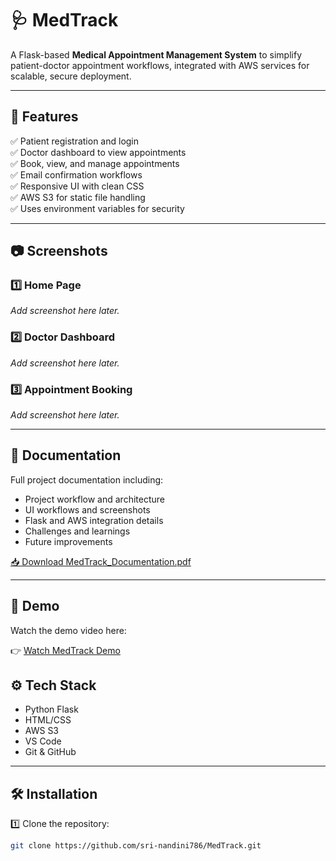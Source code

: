 # 🩺 MedTrack

A Flask-based **Medical Appointment Management System** to simplify patient-doctor appointment workflows, integrated with AWS services for scalable, secure deployment.

---

## 🚀 Features

✅ Patient registration and login  
✅ Doctor dashboard to view appointments  
✅ Book, view, and manage appointments  
✅ Email confirmation workflows  
✅ Responsive UI with clean CSS  
✅ AWS S3 for static file handling  
✅ Uses environment variables for security

---

## 📷 Screenshots

### 1️⃣ Home Page
_Add screenshot here later._

### 2️⃣ Doctor Dashboard
_Add screenshot here later._

### 3️⃣ Appointment Booking
_Add screenshot here later._

---

## 📄 Documentation

Full project documentation including:
- Project workflow and architecture
- UI workflows and screenshots
- Flask and AWS integration details
- Challenges and learnings
- Future improvements

[📥 Download MedTrack_Documentation.pdf](./MedTrack/MedTrack_Documentation.pdf)

---
## 🎥 Demo

Watch the demo video here:

👉 [Watch MedTrack Demo](https://drive.google.com/file/d/1QCGv8Mr73XdHQiFj486hJpaIMEqJ4czh/view?usp=sharing)

## ⚙️ Tech Stack

- Python Flask
- HTML/CSS
- AWS S3
- VS Code
- Git & GitHub

---

## 🛠️ Installation

1️⃣ Clone the repository:
```bash
git clone https://github.com/sri-nandini786/MedTrack.git
